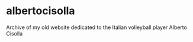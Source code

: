 # albertocisolla
Archive of my old website dedicated to the Italian volleyball player Alberto Cisolla
